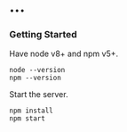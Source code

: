# ... #

### Getting Started ###

Have node v8+ and npm v5+.

```
node --version
npm --version
```

Start the server.

```
npm install
npm start
```
